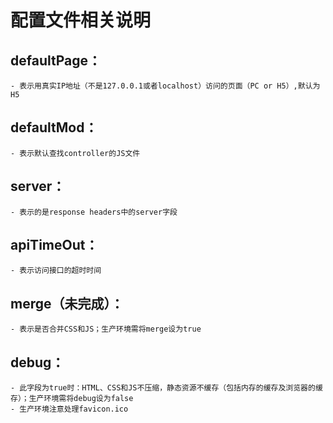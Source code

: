 # 配置文件相关说明

## defaultPage：
	- 表示用真实IP地址（不是127.0.0.1或者localhost）访问的页面（PC or H5）,默认为H5

## defaultMod：
	- 表示默认查找controller的JS文件

## server：
	- 表示的是response headers中的server字段

## apiTimeOut：
	- 表示访问接口的超时时间

## merge（未完成）：
	- 表示是否合并CSS和JS；生产环境需将merge设为true

## debug：
	- 此字段为true时：HTML、CSS和JS不压缩，静态资源不缓存（包括内存的缓存及浏览器的缓存）；生产环境需将debug设为false
	- 生产环境注意处理favicon.ico